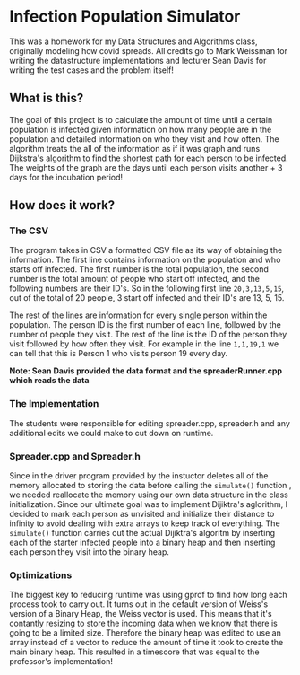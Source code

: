 # Infection Population Simulator
This was a homework for my Data Structures and Algorithms class, originally modeling how covid spreads. All credits go to Mark Weissman for writing the datastructure implementations and lecturer Sean Davis for writing the test cases and the problem itself!

## What is this?
The goal of this project is to calculate the amount of time until a certain population is infected given information on how many people are in the population and detailed information on who they visit and how often. The algorithm treats the all of the information as if it was graph and runs Dijkstra's algorithm to find the shortest path for each person to be infected. The weights of the graph are the days until each person visits another + 3 days for the incubation period!

## How does it work?
### The CSV
The program takes in CSV a formatted CSV file as its way of obtaining the information. The first line contains information on the population and who starts off infected. The first number is the total population, the second number is the total amount of people who start off infected, and the following numbers are their ID's. So in the following first line `20,3,13,5,15`, out of the total of 20 people, 3 start off infected and their ID's are 13, 5, 15.

The rest of the lines are information for every single person within the population. The person ID is the first number of each line, followed by the number of people they visit. The rest of the line is the ID of the person they visit followed by how often they visit. For example in the line `1,1,19,1` we can tell that this is Person 1 who visits person 19 every day.

**Note: Sean Davis provided the data format and the spreaderRunner.cpp which reads the data**

### The Implementation
The students were responsible for editing spreader.cpp, spreader.h and any additional edits we could make to cut down on runtime.

### Spreader.cpp and Spreader.h
Since in the driver program provided by the instuctor deletes all of the memory allocated to storing the data before calling the `simulate()` function , we needed reallocate the memory using our own data structure in the class initialization. Since our ultimate goal was to implement Dijiktra's aglorithm, I decided to mark each person as unvisited and initialize their distance to infinity to avoid dealing with extra arrays to keep track of everything. The `simulate()` function carries out the actual Dijiktra's algoritm by inserting each of the starter infected people into a binary heap and then inserting each person they visit into the binary heap.

### Optimizations
The biggest key to reducing runtime was using gprof to find how long each process took to carry out. It turns out in the default version of Weiss's version of a Binary Heap, the Weiss vector is used. This means that it's contantly resizing to store the incoming data when we know that there is going to be a limited size. Therefore the binary heap was edited to use an array instead of a vector to reduce the amount of time it took to create the main binary heap. This resulted in a timescore that was equal to the professor's implementation!
